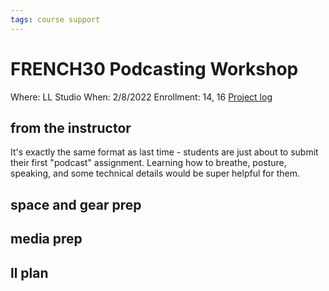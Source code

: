 ```yaml
---
tags: course support
---
```

# FRENCH30 Podcasting Workshop

Where: LL Studio
When: 2/8/2022
Enrollment: 14, 16
[Project log](https://docs.google.com/document/d/1p88Bf3_HCG0s3wfWZaacjseBChSBwhBoHs2eEX--mF8/edit#heading=h.jfop1i4p6cd5)

## from the instructor
It's exactly the same format as last time - students are just about to submit their first "podcast" assignment. Learning how to breathe, posture, speaking, and some technical details would be super helpful for them.

## space and gear prep
## media prep
## ll plan